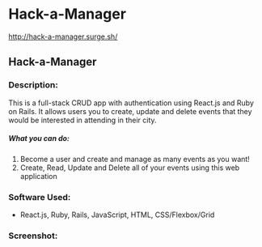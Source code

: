 # Hack-a-Manager
http://hack-a-manager.surge.sh/

## Hack-a-Manager

### Description:

This is a full-stack CRUD app with authentication using React.js and Ruby on Rails. It allows users you to create, update and delete events that they would be interested in attending in their city. 

##### What you can do:
1. Become a user and create and manage as many events as you want!
2. Create, Read, Update and Delete all of your events using this web application

### Software Used:
- React.js, Ruby, Rails, JavaScript, HTML, CSS/Flexbox/Grid

### Screenshot: 


